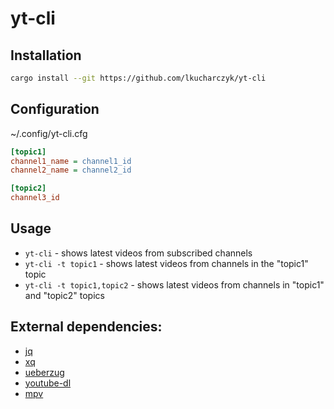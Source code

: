 # yt-cli

## Installation
```sh
cargo install --git https://github.com/lkucharczyk/yt-cli
```

## Configuration
~/.config/yt-cli.cfg

```ini
[topic1]
channel1_name = channel1_id
channel2_name = channel2_id

[topic2]
channel3_id
```

## Usage
- `yt-cli` - shows latest videos from subscribed channels
- `yt-cli -t topic1` - shows latest videos from channels in the "topic1" topic
- `yt-cli -t topic1,topic2` - shows latest videos from channels in  "topic1" and "topic2" topics

## External dependencies:
- [jq](https://github.com/stedolan/jq)
- [xq](https://github.com/kislyuk/yq)
- [ueberzug](https://github.com/seebye/ueberzug)
- [youtube-dl](https://github.com/ytdl-org/youtube-dl)
- [mpv](https://github.com/mpv-player/mpv)

